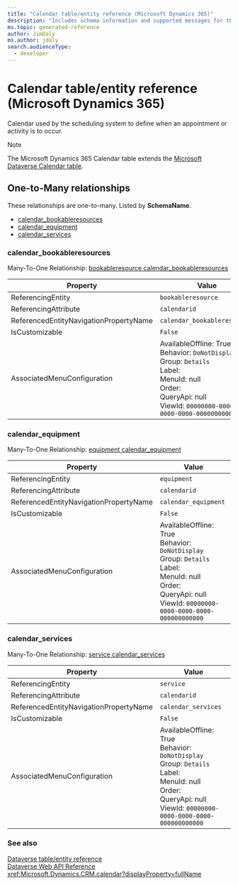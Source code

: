 ```yaml
---
title: "Calendar table/entity reference (Microsoft Dynamics 365)"
description: "Includes schema information and supported messages for the Calendar table/entity with Microsoft Dynamics 365."
ms.topic: generated-reference
author: JimDaly
ms.author: jdaly
search.audienceType: 
  - developer
---
```


# Calendar table/entity reference (Microsoft Dynamics 365)

Calendar used by the scheduling system to define when an appointment or activity is to occur.

> [!NOTE]
> The Microsoft Dynamics 365 Calendar table extends the [Microsoft Dataverse Calendar table](/power-apps/developer/data-platform/reference/entities/calendar).




## One-to-Many relationships

These relationships are one-to-many. Listed by **SchemaName**.

- [calendar_bookableresources](#BKMK_calendar_bookableresources)
- [calendar_equipment](#BKMK_calendar_equipment)
- [calendar_services](#BKMK_calendar_services)

### <a name="BKMK_calendar_bookableresources"></a> calendar_bookableresources

Many-To-One Relationship: [bookableresource calendar_bookableresources](bookableresource.md#BKMK_calendar_bookableresources)

|Property|Value|
|---|---|
|ReferencingEntity|`bookableresource`|
|ReferencingAttribute|`calendarid`|
|ReferencedEntityNavigationPropertyName|`calendar_bookableresources`|
|IsCustomizable|`False`|
|AssociatedMenuConfiguration|AvailableOffline: True<br />Behavior: `DoNotDisplay`<br />Group: `Details`<br />Label: <br />MenuId: null<br />Order: <br />QueryApi: null<br />ViewId: `00000000-0000-0000-0000-000000000000`|

### <a name="BKMK_calendar_equipment"></a> calendar_equipment

Many-To-One Relationship: [equipment calendar_equipment](equipment.md#BKMK_calendar_equipment)

|Property|Value|
|---|---|
|ReferencingEntity|`equipment`|
|ReferencingAttribute|`calendarid`|
|ReferencedEntityNavigationPropertyName|`calendar_equipment`|
|IsCustomizable|`False`|
|AssociatedMenuConfiguration|AvailableOffline: True<br />Behavior: `DoNotDisplay`<br />Group: `Details`<br />Label: <br />MenuId: null<br />Order: <br />QueryApi: null<br />ViewId: `00000000-0000-0000-0000-000000000000`|

### <a name="BKMK_calendar_services"></a> calendar_services

Many-To-One Relationship: [service calendar_services](service.md#BKMK_calendar_services)

|Property|Value|
|---|---|
|ReferencingEntity|`service`|
|ReferencingAttribute|`calendarid`|
|ReferencedEntityNavigationPropertyName|`calendar_services`|
|IsCustomizable|`False`|
|AssociatedMenuConfiguration|AvailableOffline: True<br />Behavior: `DoNotDisplay`<br />Group: `Details`<br />Label: <br />MenuId: null<br />Order: <br />QueryApi: null<br />ViewId: `00000000-0000-0000-0000-000000000000`|



### See also

[Dataverse table/entity reference](/power-apps/developer/data-platform/reference/about-entity-reference)  
[Dataverse Web API Reference](/power-apps/developer/data-platform/webapi/reference/about)   
<xref:Microsoft.Dynamics.CRM.calendar?displayProperty=fullName>
